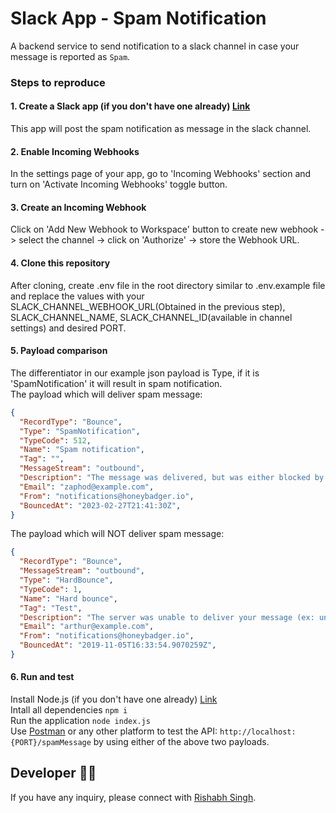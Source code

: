 # Slack App - Spam Notification

A backend service to send notification to a slack channel in case your message is reported as ```Spam```.

### Steps to reproduce

#### 1. Create a Slack app (if you don't have one already) [Link](https://api.slack.com/apps)
This app will post the spam notification as message in the slack channel.

#### 2. Enable Incoming Webhooks
In the settings page of your app, go to 'Incoming Webhooks' section and turn on 'Activate Incoming Webhooks' toggle button.

#### 3. Create an Incoming Webhook
Click on 'Add New Webhook to Workspace' button to create new webhook -> select the channel -> click on 'Authorize' -> store the Webhook URL.

#### 4. Clone this repository 
After cloning, create .env file in the root directory similar to .env.example file and replace the values with your SLACK_CHANNEL_WEBHOOK_URL(Obtained in the previous step), SLACK_CHANNEL_NAME, SLACK_CHANNEL_ID(available in channel settings) and desired PORT.

#### 5. Payload comparison
The differentiator in our example json payload is Type, if it is 'SpamNotification' it will result in spam notification. <br>
The payload which will deliver spam message: 
```json
{
  "RecordType": "Bounce",
  "Type": "SpamNotification",
  "TypeCode": 512,
  "Name": "Spam notification",
  "Tag": "",
  "MessageStream": "outbound",
  "Description": "The message was delivered, but was either blocked by the user, or classified as spam, bulk mail, or had rejected content.",
  "Email": "zaphod@example.com",
  "From": "notifications@honeybadger.io",
  "BouncedAt": "2023-02-27T21:41:30Z",
}
```

The payload which will NOT deliver spam message: 
```json
{
  "RecordType": "Bounce",
  "MessageStream": "outbound",
  "Type": "HardBounce",
  "TypeCode": 1,
  "Name": "Hard bounce",
  "Tag": "Test",
  "Description": "The server was unable to deliver your message (ex: unknown user, mailbox not found).",
  "Email": "arthur@example.com",
  "From": "notifications@honeybadger.io",
  "BouncedAt": "2019-11-05T16:33:54.9070259Z",
}
```

#### 6. Run and test
Install Node.js (if you don't have one already) [Link](https://nodejs.org/) <br>
Intall all dependencies ```npm i``` <br>
Run the application ```node index.js``` <br>
Use [Postman](https://www.postman.com/) or any other platform to test the API: ```http://localhost:{PORT}/spamMessage``` by using either of the above two payloads.


## Developer 	:man_technologist:
If you have any inquiry, please connect with [Rishabh Singh](https://www.linkedin.com/in/rishabh8singh/).
